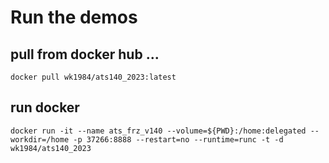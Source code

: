 # Run the demos

## pull from docker hub ...

	docker pull wk1984/ats140_2023:latest

## run docker 

	docker run -it --name ats_frz_v140 --volume=${PWD}:/home:delegated --workdir=/home -p 37266:8888 --restart=no --runtime=runc -t -d wk1984/ats140_2023